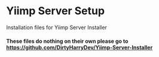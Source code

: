 # Yiimp Server Setup

Installation files for Yiimp Server Installer

#### These files do nothing on their own please go to https://github.com/DirtyHarryDev/Yiimp-Server-Installer
